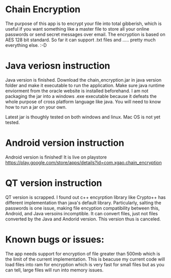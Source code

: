 # Chain Encryption

The purpose of this app is to encrypt your file into total gibberish, which is useful if you want something like a master file to store all your online passwords or send secret messages over email. The encryption is based on AES 128 bit standard. So far it can support .txt files and ..... pretty much everything else. :-D 

# Java veriosn instruction

Java version is finished. Download the chain_encryption.jar in java version folder and make it executable to run the application. Make sure java runtime enviorment from the oracle website is installed beforehand. I am not packaging the jar into a windows .exe executable because it defeats the whole purpose of cross platform language like java. You will need to know how to run a jar on your own.

Latest jar is thoughly tested on both windows and linux. Mac OS is not yet tested.

# Android version instruction

Android version is finished! It is live on playstore 
https://play.google.com/store/apps/details?id=com.xgao.chain_encryption

# QT version instruction

QT version is scrapped. I found out c++ encyrption library like Crypto++ has different implementation than java's default library. Particularly, salting the passwords is one issue, making file encyption compatibility between this, Android, and Java versoins incomptible. It can convert files, just not files converted by the Java and Andorid version. This version thus is canceled.

# Known bugs or issues:

The app needs support for encryption of file greater than 500mb which is the limit of the current implementation. This is beacuse my current code will load files into ram for encryption which is very fast for small files but as you can tell, large files will run into memory issues.
